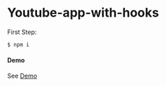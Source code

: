 # Youtube-app-with-hooks

First Step:

```sh
$ npm i
```

#### Demo

See [Demo](https://youtube-hooks-iota.vercel.app/)
